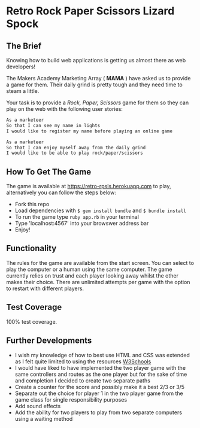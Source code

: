 # Retro Rock Paper Scissors Lizard Spock

The Brief
----

Knowing how to build web applications is getting us almost there as web developers!

The Makers Academy Marketing Array ( **MAMA** ) have asked us to provide a game for them. Their daily grind is pretty tough and they need time to steam a little.

Your task is to provide a _Rock, Paper, Scissors_ game for them so they can play on the web with the following user stories:

```sh
As a marketeer
So that I can see my name in lights
I would like to register my name before playing an online game

As a marketeer
So that I can enjoy myself away from the daily grind
I would like to be able to play rock/paper/scissors
```

## How To Get The Game

The game is available at https://retro-rpsls.herokuapp.com to play, alternatively you can follow the steps below:

* Fork this repo
* Load dependencies with `$ gem install bundle` and `$ bundle install`
* To run the game type `ruby app.rb` in your terminal
* Type 'localhost:4567' into your browswer address bar
* Enjoy!


## Functionality

The rules for the game are available from the start screen. You can select to play the computer or a human using the same computer. The game currently relies on trust and each player looking away whilst the other makes their choice. There are unlimited attempts per game with the option to restart with different players.


## Test Coverage

100% test coverage.


## Further Developments

* I wish my knowledge of how to best use HTML and CSS was extended as I felt quite limited to using the resources [W3Schools](https://www.w3schools.com/)
* I would have liked to have implemented the two player game with the same controllers and routes as the one player but for the sake of time and completion I decided to create two separate paths
* Create a counter for the score and possibly make it a best 2/3 or 3/5 
* Separate out the choice for player 1 in the two player game from the game class for single responsibility purposes
* Add sound effects
* Add the ability for two players to play from two separate computers using a waiting method

